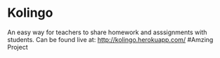 Kolingo
=========
An easy way for teachers to share homework and asssignments with students.
Can be found live at: http://kolingo.herokuapp.com/ 
#Amzing Project
